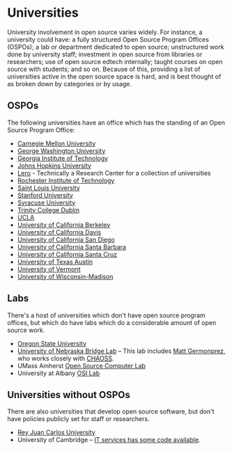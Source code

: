 # Universities

University involvement in open source varies widely. For instance, a university could have: a fully structured Open Source Program Offices (OSPOs); a lab or department dedicated to open source; unstructured work done by university staff; investment in open source from libraries or researchers; use of open source edtech internally; taught courses on open source with students; and so on. Because of this, providing a list of universities active in the open source space is hard, and is best thought of as broken down by categories or by usage.

## OSPOs

The following universities have an office which has the standing of an Open Source Program Office:

- [Carnegie Mellon University](./universities/carnegie-mellon-university.md)
- [George Washington University](./universities/george-washington.md)
- [Georgia Institute of Technology](./universities/georgia-institute-of-technology.md)
- [Johns Hopkins University](./universities/johns-hopkins-university.md)
- [Lero](./universities/lero.md) - Technically a Research Center for a collection of universities
- [Rochester Institute of Technology](./universities/rit.md)
- [Saint Louis University](./universities/slu.md)
- [Stanford University](./universities/stanford-university.md)
- [Syracuse University](./universities/syracuse.md)
- [Trinity College Dublin](./universities/trinity-college-dublin.md)
- [UCLA](./universities/university-of-california-los-angeles.md)
- [University of California Berkeley](./universities/university-of-california-berkeley.md)
- [University of California Davis](./universities/university-of-california-davis.md)
- [University of California San Diego](./universities/university-of-california-san-diego.md)
- [University of California Santa Barbara](./universities/university-of-california-santa-barbara.md)
- [University of California Santa Cruz](./universities/university-of-california-santa-cruz.md)
- [University of Texas Austin](./universities/ut-austin.md)
- [University of Vermont](./universities/university-of-vermont.md)
- [University of Wisconsin-Madison](./universities/university-of-wisconsin-madison.md)

## Labs

There's a host of universities which don't have open source program offices, but which do have labs which do a considerable amount of open source work.

- [Oregon State University](./universities/oregon-state-university.md)
- [University of Nebraska Bridge Lab](https://www.unomaha.edu/college-of-information-science-and-technology/bridge/index.php) – This lab includes [Matt Germonprez](https://www.unomaha.edu/college-of-information-science-and-technology/about/faculty-staff/matt-germonprez.php), who works closely with [CHAOSS](https://chaoss.community/). <!-- TODO Link to Chaoss internally -->
- UMass Amherst [Open Source Computer Lab](https://www.umass.edu/opensource/content/mission.html)
- University at Albany [OSI Lab](https://www.albany.edu/cehc/osi-lab)

## Universities without OSPOs

There are also universities that develop open source software, but don't have policies publicly set for staff or researchers.

- [Rey Juan Carlos University](./universities/rey-juan-carlos-university.md)
- University of Cambridge – [IT services has some code available](https://www.dns.cam.ac.uk/about/floss.html).
